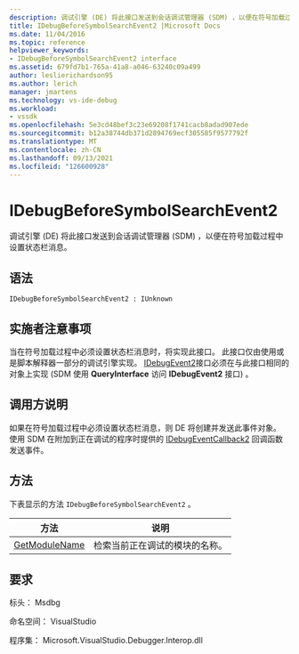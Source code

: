 ```yaml
---
description: 调试引擎 (DE) 将此接口发送到会话调试管理器 (SDM) ，以便在符号加载过程中设置状态栏消息。
title: IDebugBeforeSymbolSearchEvent2 |Microsoft Docs
ms.date: 11/04/2016
ms.topic: reference
helpviewer_keywords:
- IDebugBeforeSymbolSearchEvent2 interface
ms.assetid: 679fd7b1-765a-41a8-a046-63240c09a499
author: leslierichardson95
ms.author: lerich
manager: jmartens
ms.technology: vs-ide-debug
ms.workload:
- vssdk
ms.openlocfilehash: 5e3cd48bef3c23e69208f1741cacb8adad907ede
ms.sourcegitcommit: b12a38744db371d2894769ecf305585f9577792f
ms.translationtype: MT
ms.contentlocale: zh-CN
ms.lasthandoff: 09/13/2021
ms.locfileid: "126600928"
---
```

# <a name="idebugbeforesymbolsearchevent2"></a>IDebugBeforeSymbolSearchEvent2
调试引擎 (DE) 将此接口发送到会话调试管理器 (SDM) ，以便在符号加载过程中设置状态栏消息。

## <a name="syntax"></a>语法

```
IDebugBeforeSymbolSearchEvent2 : IUnknown
```

## <a name="notes-for-implementers"></a>实施者注意事项
 当在符号加载过程中必须设置状态栏消息时，将实现此接口。 此接口仅由使用或是脚本解释器一部分的调试引擎实现。 [IDebugEvent2](../../../extensibility/debugger/reference/idebugevent2.md)接口必须在与此接口相同的对象上实现 (SDM 使用 **QueryInterface** 访问 **IDebugEvent2** 接口) 。

## <a name="notes-for-callers"></a>调用方说明
 如果在符号加载过程中必须设置状态栏消息，则 DE 将创建并发送此事件对象。 使用 SDM 在附加到正在调试的程序时提供的 [IDebugEventCallback2](../../../extensibility/debugger/reference/idebugeventcallback2.md) 回调函数发送事件。

## <a name="methods"></a>方法
 下表显示的方法 `IDebugBeforeSymbolSearchEvent2` 。

|方法|说明|
|------------|-----------------|
|[GetModuleName](../../../extensibility/debugger/reference/idebugbeforesymbolsearchevent2-getmodulename.md)|检索当前正在调试的模块的名称。|

## <a name="requirements"></a>要求
 标头： Msdbg

 命名空间： VisualStudio

 程序集： Microsoft.VisualStudio.Debugger.Interop.dll
